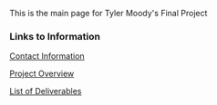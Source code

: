 This is the main page for Tyler Moody's Final Project

### Links to Information

[Contact Information](https://tmoody02.github.io/Final-Project/Contact%20Info)

[Project Overview](https://tmoody02.github.io/Final-Project/Project%20Overview)

[List of Deliverables](https://github.com/Tmoody02/Final-Project/blob/master/List%20of%20Deliverables)
